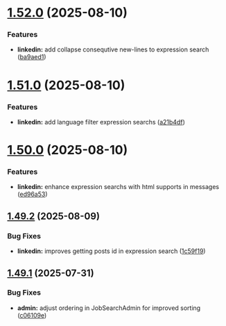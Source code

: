 # [1.52.0](https://github.com/ghorbani-mohammad/Django-Social-Networks-Crawler/compare/v1.51.0...v1.52.0) (2025-08-10)


### Features

* **linkedin:** add collapse consequtive new-lines to expression search ([ba9aed1](https://github.com/ghorbani-mohammad/Django-Social-Networks-Crawler/commit/ba9aed194deb6d766767e94789f1200e915bd16e))



# [1.51.0](https://github.com/ghorbani-mohammad/Django-Social-Networks-Crawler/compare/v1.50.0...v1.51.0) (2025-08-10)


### Features

* **linkedin:** add language filter expression searchs ([a21b4df](https://github.com/ghorbani-mohammad/Django-Social-Networks-Crawler/commit/a21b4df4612592ce8e9dc5f985f90efbde362a0a))



# [1.50.0](https://github.com/ghorbani-mohammad/Django-Social-Networks-Crawler/compare/v1.49.2...v1.50.0) (2025-08-10)


### Features

* **linkedin:** enhance expression searchs with html supports in messages ([ed96a53](https://github.com/ghorbani-mohammad/Django-Social-Networks-Crawler/commit/ed96a537744b5fd79601cd8ea03bd14b3ec5fb74))



## [1.49.2](https://github.com/ghorbani-mohammad/Django-Social-Networks-Crawler/compare/v1.49.1...v1.49.2) (2025-08-09)


### Bug Fixes

* **linkedin:** improves getting posts id in expression search ([1c59f19](https://github.com/ghorbani-mohammad/Django-Social-Networks-Crawler/commit/1c59f19fc8849870efc9196db8596645aaac4c8d))



## [1.49.1](https://github.com/ghorbani-mohammad/Django-Social-Networks-Crawler/compare/v1.49.0...v1.49.1) (2025-07-31)


### Bug Fixes

* **admin:** adjust ordering in JobSearchAdmin for improved sorting ([c06109e](https://github.com/ghorbani-mohammad/Django-Social-Networks-Crawler/commit/c06109e6463d0b723444652ad546215f786883d5))



